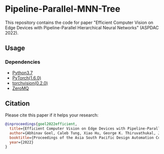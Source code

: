 # Pipeline-Parallel-MNN-Tree

This repository contains the code for paper "Efficient Computer Vision on Edge Devices with Pipeline-Parallel Hierarchical Neural Networks" (ASPDAC 2022).

## Usage

### Dependencies
- [Python3.7](https://www.python.org/downloads/)
- [PyTorch(1.6.0)](http://pytorch.org)
- [torchvision(0.2.0)](http://pytorch.org)
- [ZeroMQ](https://zeromq.org)


## Citation
Please cite this paper if it helps your research:
```bibtex
@inproceedings{goel2022efficient,
  title={Efficient Computer Vision on Edge Devices with Pipeline-Parallel Hierarchical Neural Networks},
  author={Abhinav Goel, Caleb Tung, Xiao Hu, George K. Thiruvathukal, James C. Davis, Yung-Hsiang Lu},
  booktitle={Proceedings of the Asia South Pacific Design Automation Conference, {ASP-DAC} 2022},
  year={2022}
}
```
